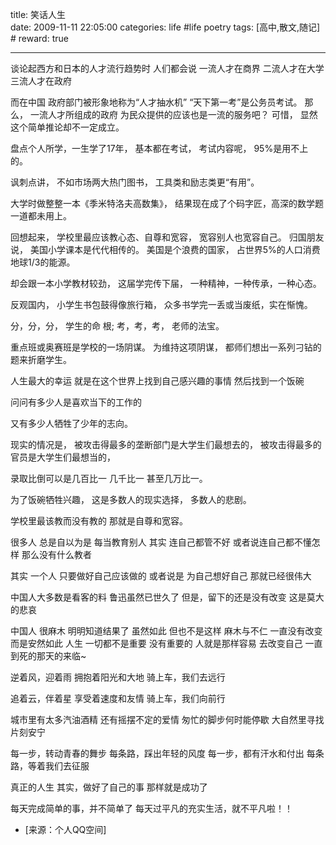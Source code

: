 title: 笑话人生  
date: 2009-11-11 22:05:00
categories: life #life poetry
tags: [高中,散文,随记]  # <!--more-->
reward: true

---

谈论起西方和日本的人才流行趋势时
人们都会说
一流人才在商界
二流人才在大学
三流人才在政府

<!--more-->

而在中国
政府部门被形象地称为“人才抽水机”
“天下第一考”是公务员考试。
那么，
一流人才所组成的政府
为民众提供的应该也是一流的服务吧？
可惜，
显然这个简单推论却不一定成立。


盘点个人所学，一生学了17年，
基本都在考试，
考试内容呢，
95%是用不上的。

讽刺点讲，
不如市场两大热门图书，
工具类和励志类更“有用”。

大学时做整整一本《季米特洛夫高数集》，
结果现在成了个码字匠，高深的数学题一道都未用上。



回想起来，
学校里最应该教心态、自尊和宽容，
宽容别人也宽容自己。
归国朋友说，
美国小学课本是代代相传的。
美国是个浪费的国家，
占世界5%的人口消费地球1/3的能源。

却会跟一本小学教材较劲，
这届学完传下届，
一种精神，一种传承，一种心态。


反观国内，
小学生书包鼓得像旅行箱，
众多书学完一丢或当废纸，实在惭愧。



分，分，分，
学生的命 根;
考，考，考，
老师的法宝。

重点班或奥赛班是学校的一场阴谋。
为维持这项阴谋，
都师们想出一系列刁钻的题来折磨学生。



人生最大的幸运
就是在这个世界上找到自己感兴趣的事情
然后找到一个饭碗

问问有多少人是喜欢当下的工作的

又有多少人牺牲了少年的志向。

现实的情况是，
被攻击得最多的垄断部门是大学生们最想去的，
被攻击得最多的官员是大学生们最想当的，

录取比倒可以是几百比一
几千比一
甚至几万比一。

为了饭碗牺牲兴趣，
这是多数人的现实选择，
多数人的悲剧。



学校里最该教而没有教的
那就是自尊和宽容。



很多人
总是自以为是
每当教育别人
其实
连自己都管不好
或者说连自己都不懂怎样
那么没有什么教者

其实
一个人
只要做好自己应该做的
或者说是
为自己想好自己
那就已经很伟大

中国人大多数是看客的料
鲁迅虽然已世久了
但是，留下的还是没有改变
这是莫大的悲哀


中国人
很麻木
明明知道结果了
虽然如此
但也不是这样
麻木与不仁
一直没有改变
而是安然如此
人生
一切都不是重要
没有重要的
人就是那样容易
去改变自己
一直到死的那天的来临~



逆着风，迎着雨
拥抱着阳光和大地
骑上车，我们去远行


追着云，伴着星
享受着速度和友情
骑上车，我们向前行


城市里有太多汽油酒精
还有摇摆不定的爱情
匆忙的脚步何时能停歇
大自然里寻找片刻安宁



每一步，转动青春的舞步
每条路，踩出年轻的风度
每一步，都有汗水和付出
每条路，等着我们去征服



真正的人生
其实，做好了自己的事
那样就是成功了

每天完成简单的事，并不简单了
每天过平凡的充实生活，就不平凡啦！！


- [来源：个人QQ空间]
